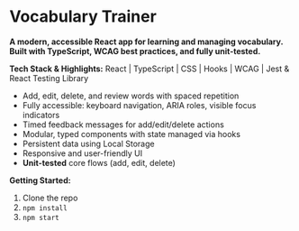 # Vocabulary Trainer

**A modern, accessible React app for learning and managing vocabulary. Built with TypeScript, WCAG best practices, and fully unit-tested.**

**Tech Stack & Highlights:**
React | TypeScript | CSS | Hooks | WCAG | Jest & React Testing Library

- Add, edit, delete, and review words with spaced repetition
- Fully accessible: keyboard navigation, ARIA roles, visible focus indicators  
- Timed feedback messages for add/edit/delete actions  
- Modular, typed components with state managed via hooks
- Persistent data using Local Storage
- Responsive and user-friendly UI
- **Unit-tested** core flows (add, edit, delete)

**Getting Started:**  
1. Clone the repo  
2. `npm install`  
3. `npm start`  
